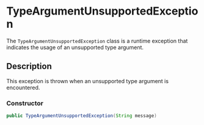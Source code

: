 # TypeArgumentUnsupportedException

The `TypeArgumentUnsupportedException` class is a runtime exception that indicates the usage of an unsupported type argument.

## Description
This exception is thrown when an unsupported type argument is encountered.

### Constructor
```java
public TypeArgumentUnsupportedException(String message)